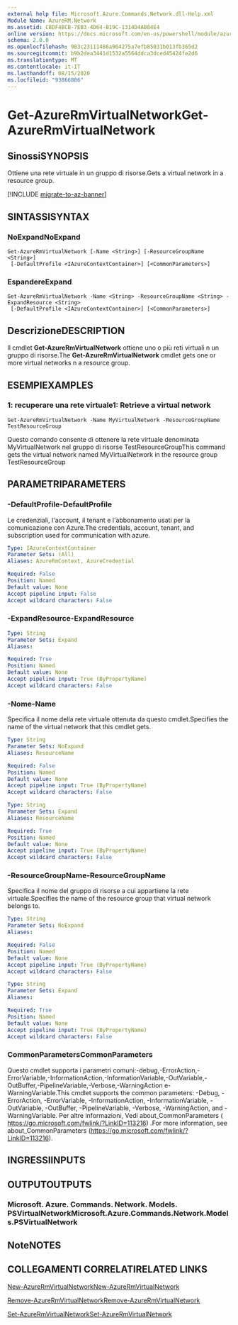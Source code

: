 ```yaml
---
external help file: Microsoft.Azure.Commands.Network.dll-Help.xml
Module Name: AzureRM.Network
ms.assetid: CBDF4BCB-7EB3-4D64-B19C-1314D4AB84E4
online version: https://docs.microsoft.com/en-us/powershell/module/azurerm.network/get-azurermvirtualnetwork
schema: 2.0.0
ms.openlocfilehash: 983c23111486a964275a7efb85031b013fb365d2
ms.sourcegitcommit: b9b2dea3441d1532a5564ddca3dced45424fe2d6
ms.translationtype: MT
ms.contentlocale: it-IT
ms.lasthandoff: 08/15/2020
ms.locfileid: "93866886"
---
```

# <span data-ttu-id="12d3e-101">Get-AzureRmVirtualNetwork</span><span class="sxs-lookup"><span data-stu-id="12d3e-101">Get-AzureRmVirtualNetwork</span></span>

## <span data-ttu-id="12d3e-102">Sinossi</span><span class="sxs-lookup"><span data-stu-id="12d3e-102">SYNOPSIS</span></span>
<span data-ttu-id="12d3e-103">Ottiene una rete virtuale in un gruppo di risorse.</span><span class="sxs-lookup"><span data-stu-id="12d3e-103">Gets a virtual network in a resource group.</span></span>

[!INCLUDE [migrate-to-az-banner](../../includes/migrate-to-az-banner.md)]

## <span data-ttu-id="12d3e-104">SINTASSI</span><span class="sxs-lookup"><span data-stu-id="12d3e-104">SYNTAX</span></span>

### <span data-ttu-id="12d3e-105">NoExpand</span><span class="sxs-lookup"><span data-stu-id="12d3e-105">NoExpand</span></span>
```
Get-AzureRmVirtualNetwork [-Name <String>] [-ResourceGroupName <String>]
 [-DefaultProfile <IAzureContextContainer>] [<CommonParameters>]
```

### <span data-ttu-id="12d3e-106">Espandere</span><span class="sxs-lookup"><span data-stu-id="12d3e-106">Expand</span></span>
```
Get-AzureRmVirtualNetwork -Name <String> -ResourceGroupName <String> -ExpandResource <String>
 [-DefaultProfile <IAzureContextContainer>] [<CommonParameters>]
```

## <span data-ttu-id="12d3e-107">Descrizione</span><span class="sxs-lookup"><span data-stu-id="12d3e-107">DESCRIPTION</span></span>
<span data-ttu-id="12d3e-108">Il cmdlet **Get-AzureRmVirtualNetwork** ottiene uno o più reti virtuali n un gruppo di risorse.</span><span class="sxs-lookup"><span data-stu-id="12d3e-108">The **Get-AzureRmVirtualNetwork** cmdlet gets one or more virtual networks n a resource group.</span></span>

## <span data-ttu-id="12d3e-109">ESEMPI</span><span class="sxs-lookup"><span data-stu-id="12d3e-109">EXAMPLES</span></span>

### <span data-ttu-id="12d3e-110">1: recuperare una rete virtuale</span><span class="sxs-lookup"><span data-stu-id="12d3e-110">1: Retrieve a virtual network</span></span>
```
Get-AzureRmVirtualNetwork -Name MyVirtualNetwork -ResourceGroupName TestResourceGroup
```

<span data-ttu-id="12d3e-111">Questo comando consente di ottenere la rete virtuale denominata MyVirtualNetwork nel gruppo di risorse TestResourceGroup</span><span class="sxs-lookup"><span data-stu-id="12d3e-111">This command gets the virtual network named MyVirtualNetwork in the resource group TestResourceGroup</span></span>

## <span data-ttu-id="12d3e-112">PARAMETRI</span><span class="sxs-lookup"><span data-stu-id="12d3e-112">PARAMETERS</span></span>

### <span data-ttu-id="12d3e-113">-DefaultProfile</span><span class="sxs-lookup"><span data-stu-id="12d3e-113">-DefaultProfile</span></span>
<span data-ttu-id="12d3e-114">Le credenziali, l'account, il tenant e l'abbonamento usati per la comunicazione con Azure.</span><span class="sxs-lookup"><span data-stu-id="12d3e-114">The credentials, account, tenant, and subscription used for communication with azure.</span></span>

```yaml
Type: IAzureContextContainer
Parameter Sets: (All)
Aliases: AzureRmContext, AzureCredential

Required: False
Position: Named
Default value: None
Accept pipeline input: False
Accept wildcard characters: False
```

### <span data-ttu-id="12d3e-115">-ExpandResource</span><span class="sxs-lookup"><span data-stu-id="12d3e-115">-ExpandResource</span></span>
```yaml
Type: String
Parameter Sets: Expand
Aliases: 

Required: True
Position: Named
Default value: None
Accept pipeline input: True (ByPropertyName)
Accept wildcard characters: False
```

### <span data-ttu-id="12d3e-116">-Nome</span><span class="sxs-lookup"><span data-stu-id="12d3e-116">-Name</span></span>
<span data-ttu-id="12d3e-117">Specifica il nome della rete virtuale ottenuta da questo cmdlet.</span><span class="sxs-lookup"><span data-stu-id="12d3e-117">Specifies the name of the virtual network that this cmdlet gets.</span></span>

```yaml
Type: String
Parameter Sets: NoExpand
Aliases: ResourceName

Required: False
Position: Named
Default value: None
Accept pipeline input: True (ByPropertyName)
Accept wildcard characters: False
```

```yaml
Type: String
Parameter Sets: Expand
Aliases: ResourceName

Required: True
Position: Named
Default value: None
Accept pipeline input: True (ByPropertyName)
Accept wildcard characters: False
```

### <span data-ttu-id="12d3e-118">-ResourceGroupName</span><span class="sxs-lookup"><span data-stu-id="12d3e-118">-ResourceGroupName</span></span>
<span data-ttu-id="12d3e-119">Specifica il nome del gruppo di risorse a cui appartiene la rete virtuale.</span><span class="sxs-lookup"><span data-stu-id="12d3e-119">Specifies the name of the resource group that virtual network belongs to.</span></span>

```yaml
Type: String
Parameter Sets: NoExpand
Aliases: 

Required: False
Position: Named
Default value: None
Accept pipeline input: True (ByPropertyName)
Accept wildcard characters: False
```

```yaml
Type: String
Parameter Sets: Expand
Aliases: 

Required: True
Position: Named
Default value: None
Accept pipeline input: True (ByPropertyName)
Accept wildcard characters: False
```

### <span data-ttu-id="12d3e-120">CommonParameters</span><span class="sxs-lookup"><span data-stu-id="12d3e-120">CommonParameters</span></span>
<span data-ttu-id="12d3e-121">Questo cmdlet supporta i parametri comuni:-debug,-ErrorAction,-ErrorVariable,-InformationAction,-InformationVariable,-OutVariable,-OutBuffer,-PipelineVariable,-Verbose,-WarningAction e-WarningVariable.</span><span class="sxs-lookup"><span data-stu-id="12d3e-121">This cmdlet supports the common parameters: -Debug, -ErrorAction, -ErrorVariable, -InformationAction, -InformationVariable, -OutVariable, -OutBuffer, -PipelineVariable, -Verbose, -WarningAction, and -WarningVariable.</span></span> <span data-ttu-id="12d3e-122">Per altre informazioni, Vedi about_CommonParameters ( https://go.microsoft.com/fwlink/?LinkID=113216) .</span><span class="sxs-lookup"><span data-stu-id="12d3e-122">For more information, see about_CommonParameters (https://go.microsoft.com/fwlink/?LinkID=113216).</span></span>

## <span data-ttu-id="12d3e-123">INGRESSI</span><span class="sxs-lookup"><span data-stu-id="12d3e-123">INPUTS</span></span>

## <span data-ttu-id="12d3e-124">OUTPUT</span><span class="sxs-lookup"><span data-stu-id="12d3e-124">OUTPUTS</span></span>

### <span data-ttu-id="12d3e-125">Microsoft. Azure. Commands. Network. Models. PSVirtualNetwork</span><span class="sxs-lookup"><span data-stu-id="12d3e-125">Microsoft.Azure.Commands.Network.Models.PSVirtualNetwork</span></span>

## <span data-ttu-id="12d3e-126">Note</span><span class="sxs-lookup"><span data-stu-id="12d3e-126">NOTES</span></span>

## <span data-ttu-id="12d3e-127">COLLEGAMENTI CORRELATI</span><span class="sxs-lookup"><span data-stu-id="12d3e-127">RELATED LINKS</span></span>

[<span data-ttu-id="12d3e-128">New-AzureRmVirtualNetwork</span><span class="sxs-lookup"><span data-stu-id="12d3e-128">New-AzureRmVirtualNetwork</span></span>](./New-AzureRmVirtualNetwork.md)

[<span data-ttu-id="12d3e-129">Remove-AzureRmVirtualNetwork</span><span class="sxs-lookup"><span data-stu-id="12d3e-129">Remove-AzureRmVirtualNetwork</span></span>](./Remove-AzureRmVirtualNetwork.md)

[<span data-ttu-id="12d3e-130">Set-AzureRmVirtualNetwork</span><span class="sxs-lookup"><span data-stu-id="12d3e-130">Set-AzureRmVirtualNetwork</span></span>](./Set-AzureRmVirtualNetwork.md)


